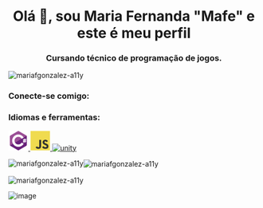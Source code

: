 <h1 align="center">Olá 👋, sou Maria Fernanda "Mafe" e este é meu perfil</h1>
<h3 align="center">Cursando técnico de programação de jogos.</h3>

<p align="left"> <img src="https://komarev.com/ghpvc/?username=mariafgonzalez-a11y&label=Profile%20views&color=0e75b6&style=flat" alt="mariafgonzalez-a11y" /> </p>

<h3 align="left">Conecte-se comigo:</h3>
<p align="left">
</p>

<h3 align="left">Idiomas e ferramentas:</h3>
<p align="left"> <a href="https://www.w3schools.com/cs/" target="_blank" rel="noreferrer"> <img src="https://raw.githubusercontent.com/devicons/devicon/master/icons/csharp/csharp-original.svg" alt="csharp" width="40" height="40"/> </a> <a href="https://developer.mozilla.org/en-US/docs/Web/JavaScript" target="_blank" rel="noreferrer"> <img src="https://raw.githubusercontent.com/devicons/devicon/master/icons/javascript/javascript-original.svg" alt="javascript" width="40" height="40"/> </a> <a href="https://unity.com/" target="_blank" rel="noreferrer"> <img src="https://www.vectorlogo.zone/logos/unity3d/unity3d-icon.svg" alt="unity" width="40" height="40"/> </a> </p>

<p><img align="left" src="https://github-readme-stats.vercel.app/api/top-langs?username=mariafgonzalez-a11y&show_icons=true&locale=en&layout=compact" alt="mariafgonzalez-a11y" /></p>

<p> <img align="center" src="https://github-readme-stats.vercel.app/api?username=mariafgonzalez-a11y&show_icons=true&locale=en" alt="mariafgonzalez-a11y" /></p>

<p><img align="center" src="https://github-readme-streak-stats.herokuapp.com/?user=mariafgonzalez-a11y&" alt="mariafgonzalez-a11y" /></p>

<img width="480" height="260" alt="image" src="https://github.com/user-attachments/assets/281aecb0-85ce-4815-8f9e-c26778a45c60" />
